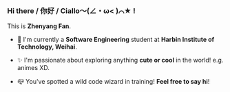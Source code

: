 ### Hi there / 你好 / Ciallo～(∠・ω< )⌒★ !

This is **Zhenyang Fan**. 

- :school: I'm currently a **Software Engineering** student at **Harbin Institute of Technology, Weihai**.

- :sparkles: I'm passionate about exploring anything **cute or cool** in the world! e.g. animes XD.

- :mailbox_closed: You've spotted a wild code wizard in training! **Feel free to say hi**!
